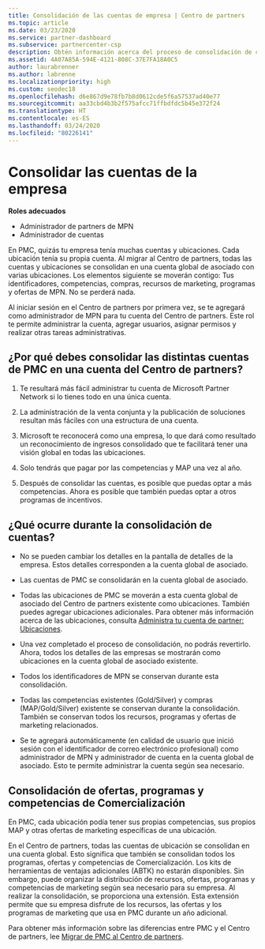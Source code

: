```yaml
---
title: Consolidación de las cuentas de empresa | Centro de partners
ms.topic: article
ms.date: 03/23/2020
ms.service: partner-dashboard
ms.subservice: partnercenter-csp
description: Obtén información acerca del proceso de consolidación de cuentas de Partner Membership Center (PMC) en una cuenta del Centro de partners. Este proceso se aplica a la migración de PMC al Centro de partners.
ms.assetid: 4A07A85A-594E-4121-808C-37E7FA18A0C5
author: laurabrenner
ms.author: labrenne
ms.localizationpriority: high
ms.custom: seodec18
ms.openlocfilehash: d6e867d9e78fb7b8d0612cde5f6a57537ad40e77
ms.sourcegitcommit: aa33cbd4b3b2f575afcc71ffbdfdc5b45e372f24
ms.translationtype: HT
ms.contentlocale: es-ES
ms.lasthandoff: 03/24/2020
ms.locfileid: "80226141"
---
```

# <a name="consolidate-your-company-accounts"></a>Consolidar las cuentas de la empresa

**Roles adecuados**

- Administrador de partners de MPN
- Administrador de cuentas

En PMC, quizás tu empresa tenía muchas cuentas y ubicaciones. Cada ubicación tenía su propia cuenta. Al migrar al Centro de partners, todas las cuentas y ubicaciones se consolidan en una cuenta global de asociado con varias ubicaciones. Los elementos siguiente se moverán contigo: Tus identificadores, competencias, compras, recursos de marketing, programas y ofertas de MPN. No se perderá nada.

Al iniciar sesión en el Centro de partners por primera vez, se te agregará como administrador de MPN para tu cuenta del Centro de partners. Este rol te permite administrar la cuenta, agregar usuarios, asignar permisos y realizar otras tareas administrativas.

## <a name="why-should-you-consolidate-your-multiple-accounts-in-pmc-into-one-account-in-partner-center"></a>¿Por qué debes consolidar las distintas cuentas de PMC en una cuenta del Centro de partners?

1. Te resultará más fácil administrar tu cuenta de Microsoft Partner Network si lo tienes todo en una única cuenta.

2. La administración de la venta conjunta y la publicación de soluciones resultan más fáciles con una estructura de una cuenta.

3. Microsoft te reconocerá como una empresa, lo que dará como resultado un reconocimiento de ingresos consolidado que te facilitará tener una visión global en todas las ubicaciones.  

4. Solo tendrás que pagar por las competencias y MAP una vez al año.

5. Después de consolidar las cuentas, es posible que puedas optar a más competencias. Ahora es posible que también puedas optar a otros programas de incentivos.


## <a name="what-happens-during-consolidation-of-accounts"></a>¿Qué ocurre durante la consolidación de cuentas?

- No se pueden cambiar los detalles en la pantalla de detalles de la empresa. Estos detalles corresponden a la cuenta global de asociado. 

- Las cuentas de PMC se consolidarán en la cuenta global de asociado.

- Todas las ubicaciones de PMC se moverán a esta cuenta global de asociado del Centro de partners existente como ubicaciones. También puedes agregar ubicaciones adicionales. Para obtener más información acerca de las ubicaciones, consulta [Administra tu cuenta de partner: Ubicaciones](manage-locations.md).

- Una vez completado el proceso de consolidación, no podrás revertirlo. Ahora, todos los detalles de las empresas se mostrarán como ubicaciones en la cuenta global de asociado existente. 

- Todos los identificadores de MPN se conservan durante esta consolidación.

- Todas las competencias existentes (Gold/Silver) y compras (MAP/Gold/Silver) existente se conservan durante la consolidación. También se conservan todos los recursos, programas y ofertas de marketing relacionados.

- Se te agregará automáticamente (en calidad de usuario que inició sesión con el identificador de correo electrónico profesional) como administrador de MPN y administrador de cuenta en la cuenta global de asociado. Esto te permite administrar la cuenta según sea necesario.

## <a name="consolidating-your-go-to-market-offers-programs-and-competencies"></a>Consolidación de ofertas, programas y competencias de Comercialización

En PMC, cada ubicación podía tener sus propias competencias, sus propios MAP y otras ofertas de marketing específicas de una ubicación.

En el Centro de partners, todas las cuentas de ubicación se consolidan en una cuenta global. Esto significa que también se consolidan todos los programas, ofertas y competencias de Comercialización. Los kits de herramientas de ventajas adicionales (ABTK) no estarán disponibles. Sin embargo, puede organizar la distribución de recursos, ofertas, programas y competencias de marketing según sea necesario para su empresa. Al realizar la consolidación, se proporciona una extensión. Esta extensión permite que su empresa disfrute de los recursos, las ofertas y los programas de marketing que usa en PMC durante un año adicional.

Para obtener más información sobre las diferencias entre PMC y el Centro de partners, lee [Migrar de PMC al Centro de partners](guide-to-migration.md).

